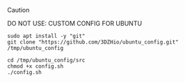> [!CAUTION]
> DO NOT USE: CUSTOM CONFIG FOR UBUNTU

```shell
sudo apt install -y "git"
git clone "https://github.com/3DZHio/ubuntu_config.git" /tmp/ubuntu_config

cd /tmp/ubuntu_config/src
chmod +x config.sh
./config.sh
```
